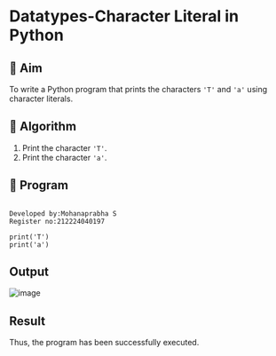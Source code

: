 # Datatypes-Character Literal in Python

## 🎯 Aim
To write a Python program that prints the characters `'T'` and `'a'` using character literals.

## 🧠 Algorithm
1. Print the character `'T'`.
2. Print the character `'a'`.

## 🧾 Program
```

Developed by:Mohanaprabha S
Register no:212224040197

print('T') 
print('a')
```

## Output

![image](https://github.com/user-attachments/assets/728c22c9-2b57-4ffc-832d-5e4ba5de787b)


## Result
 Thus, the program has been successfully executed.
